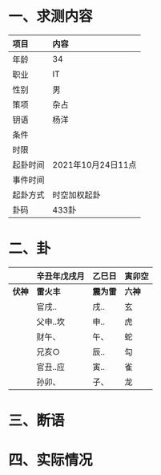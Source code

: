 # 一、求测内容
|项目|内容|
|:-|:-|
|年龄|34|
|职业|IT|
|性别|男|
|策项|杂占|
|钥语|杨洋|
|条件||
|时限||
|起卦时间|2021年10月24日11点|
|事件时间||
|起卦方式|时空加权起卦|
|卦码|433卦|

# 二、卦
||辛丑年戊戌月|乙巳日|寅卯空|
|:-|:-|:-|:-|
|**伏神**|**雷火丰**|**震为雷**|**六神**|
||官戌..|戌..|玄|
||父申..坎|申..|虎|
||财午、|午、|蛇|
||兄亥○|辰..|勾|
||官丑..应|寅..|雀|
||孙卯、|子、|龙|


# 三、断语

# 四、实际情况